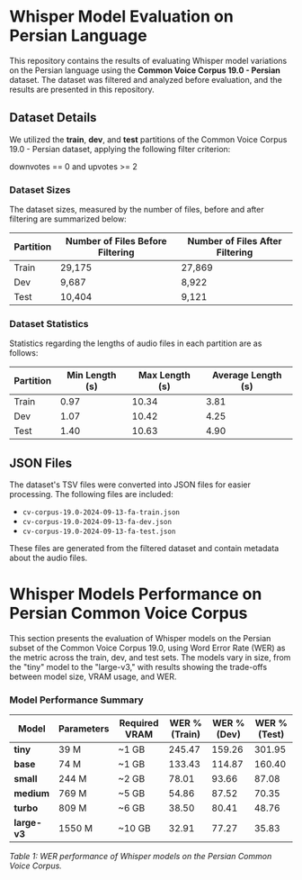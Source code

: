 # Whisper Model Evaluation on Persian Language  

This repository contains the results of evaluating Whisper model variations on the Persian language using the **Common Voice Corpus 19.0 - Persian** dataset. The dataset was filtered and analyzed before evaluation, and the results are presented in this repository.  

## Dataset Details  

We utilized the **train**, **dev**, and **test** partitions of the Common Voice Corpus 19.0 - Persian dataset, applying the following filter criterion:

downvotes == 0 and upvotes >= 2


### Dataset Sizes  

The dataset sizes, measured by the number of files, before and after filtering are summarized below:  

| Partition | Number of Files Before Filtering | Number of Files After Filtering |  
|-----------|-----------------------------------|----------------------------------|  
| Train     | 29,175                           | 27,869                          |  
| Dev       | 9,687                            | 8,922                           |  
| Test      | 10,404                           | 9,121                           |  

### Dataset Statistics  

Statistics regarding the lengths of audio files in each partition are as follows:  

| Partition | Min Length (s) | Max Length (s) | Average Length (s) |  
|-----------|----------------|----------------|---------------------|  
| Train     | 0.97           | 10.34          | 3.81               |  
| Dev       | 1.07           | 10.42          | 4.25               |  
| Test      | 1.40           | 10.63          | 4.90               |  

## JSON Files  

The dataset's TSV files were converted into JSON files for easier processing. The following files are included:  

- `cv-corpus-19.0-2024-09-13-fa-train.json`  
- `cv-corpus-19.0-2024-09-13-fa-dev.json`  
- `cv-corpus-19.0-2024-09-13-fa-test.json`  

These files are generated from the filtered dataset and contain metadata about the audio files.

# Whisper Models Performance on Persian Common Voice Corpus

This section presents the evaluation of Whisper models on the Persian subset of the Common Voice Corpus 19.0, using Word Error Rate (WER) as the metric across the train, dev, and test sets. The models vary in size, from the "tiny" model to the "large-v3," with results showing the trade-offs between model size, VRAM usage, and WER.

### Model Performance Summary

| Model       | Parameters | Required VRAM | WER % (Train) | WER % (Dev) | WER % (Test) |
|-------------|------------|---------------|---------------|-------------|--------------|
| **tiny**    | 39 M       | ~1 GB         | 245.47        | 159.26      | 301.95       |
| **base**    | 74 M       | ~1 GB         | 133.43        | 114.87      | 160.40       |
| **small**   | 244 M      | ~2 GB         | 78.01         | 93.66       | 87.08        |
| **medium**  | 769 M      | ~5 GB         | 54.86         | 87.52       | 70.35        |
| **turbo**   | 809 M      | ~6 GB         | 38.50         | 80.41       | 48.76        |
| **large-v3**| 1550 M     | ~10 GB        | 32.91         | 77.27       | 35.83        |

*Table 1: WER performance of Whisper models on the Persian Common Voice Corpus.*




